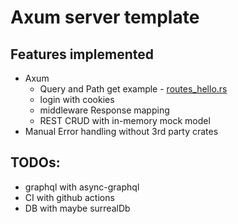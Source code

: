 # Axum server template

## Features implemented

- Axum
  - Query and Path get example - [routes_hello.rs](./src/web/routes_hello.rs)
  - login with cookies
  - middleware Response mapping
  - REST CRUD with in-memory mock model
- Manual Error handling without 3rd party crates

## TODOs:

- graphql with async-graphql
- CI with github actions
- DB with maybe surrealDb
